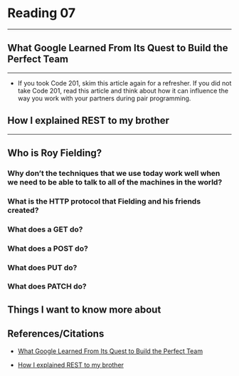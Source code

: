 
# Reading 07
---

## What Google Learned From Its Quest to Build the Perfect Team
--- 
- If you took Code 201, skim this article again for a refresher. If you did not take Code 201, read this article and think about how it can influence the way you work with your partners during pair programming.





## How I explained REST to my brother

--- 

## Who is Roy Fielding?

### Why don’t the techniques that we use today work well when we need to be able to talk to all of the machines in the world?

### What is the HTTP protocol that Fielding and his friends created?

### What does a GET do?

### What does a POST do?

### What does PUT do?

### What does PATCH do?


## Things I want to know more about



## References/Citations

- [What Google Learned From Its Quest to Build the Perfect Team](https://www.nytimes.com/2016/02/28/magazine/what-google-learned-from-its-quest-to-build-the-perfect-team.html)

- [How I explained REST to my brother](https://gist.github.com/brookr/5977550)
